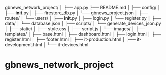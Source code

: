 gbnews_network_project/
│
├── app.py
├── README.md
│
├── config/
│   ├── __init__.py
│   ├── firestore_db.py
│   └── gbnews_project.json
│
├── routes/
│   └── users/
│       ├── __init__.py
│       ├── login.py
│       └── register.py
│
├── data/
│   └── database.json
│
├── scripts/
│   └── generate_devices_json.py
│
├── static/
│   ├── style.css
│   ├── script.js
│   └── images/
│
├── templates/
│   ├── base.html
│   ├── dashboard.html
│   ├── login.html
│   ├── register.html
│   ├── footer.html
│   ├── it-production.html
│   ├── it-development.html
│   └── it-devices.html
# gbnews_network_project
